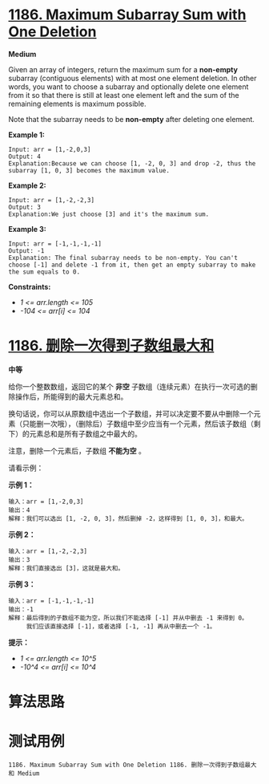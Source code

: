 # [1186. Maximum Subarray Sum with One Deletion][enTitle]

**Medium**

Given an array of integers, return the maximum sum for a **non-empty**  subarray (contiguous elements) with at most one element deletion. In other words, you want to choose a subarray and optionally delete one element from it so that there is still at least one element left and the sum of the remaining elements is maximum possible.

Note that the subarray needs to be **non-empty**  after deleting one element.



**Example 1:** 

```
Input: arr = [1,-2,0,3]
Output: 4
Explanation:Because we can choose [1, -2, 0, 3] and drop -2, thus the subarray [1, 0, 3] becomes the maximum value.
```

**Example 2:** 

```
Input: arr = [1,-2,-2,3]
Output: 3
Explanation:We just choose [3] and it's the maximum sum.

```

**Example 3:** 

```
Input: arr = [-1,-1,-1,-1]
Output: -1
Explanation: The final subarray needs to be non-empty. You can't choose [-1] and delete -1 from it, then get an empty subarray to make the sum equals to 0.

```



**Constraints:** 

-  *1 <= arr.length <= 105*  
-  *-104 <= arr[i] <= 104* 


# [1186. 删除一次得到子数组最大和][cnTitle]

**中等**

给你一个整数数组，返回它的某个 **非空**  子数组（连续元素）在执行一次可选的删除操作后，所能得到的最大元素总和。

换句话说，你可以从原数组中选出一个子数组，并可以决定要不要从中删除一个元素（只能删一次哦），（删除后）子数组中至少应当有一个元素，然后该子数组（剩下）的元素总和是所有子数组之中最大的。

注意，删除一个元素后，子数组 **不能为空** 。

请看示例：

**示例 1：** 

```
输入：arr = [1,-2,0,3]
输出：4
解释：我们可以选出 [1, -2, 0, 3]，然后删掉 -2，这样得到 [1, 0, 3]，和最大。
```

**示例 2：** 

```
输入：arr = [1,-2,-2,3]
输出：3
解释：我们直接选出 [3]，这就是最大和。

```

**示例 3：** 

```
输入：arr = [-1,-1,-1,-1]
输出：-1
解释：最后得到的子数组不能为空，所以我们不能选择 [-1] 并从中删去 -1 来得到 0。
     我们应该直接选择 [-1]，或者选择 [-1, -1] 再从中删去一个 -1。

```



**提示：** 

-  *1 <= arr.length <= 10^5*  
-  *-10^4 <= arr[i] <= 10^4* 




# 算法思路

# 测试用例
```
1186. Maximum Subarray Sum with One Deletion 1186. 删除一次得到子数组最大和 Medium
```

[enTitle]: https://leetcode.com/problems/maximum-subarray-sum-with-one-deletion/
[cnTitle]: https://leetcode-cn.com/problems/maximum-subarray-sum-with-one-deletion/
